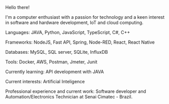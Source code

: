 Hello there!

I'm a computer enthusiast with a passion for technology and a keen interest in software and hardware development, IoT and cloud computing.

Languages: 
  JAVA, Python, JavaScript, TypeScript, C#, C++
  
Frameworks: 
  NodeJS, Fast API, Spring, Node-RED, React, React Native
  
Databases: 
  MySQL, SQL server, SQLite, InfluxDB
  
Tools: 
  Docker, AWS, Postman, Jmeter, Junit

Currently learning:
  API development with JAVA
  
Current interests: 
  Artificial Inteligence
  
Professional experience and current work:
  Software developer and Automation/Electronics Technician at Senai Cimatec - Brazil.
  
  <!--
**DavihDeAndrade/DavihDeAndrade** is a ✨ _special_ ✨ repository because its `README.md` (this file) appears on your GitHub profile.

Here are some ideas to get you started:
- 🔭 I’m currently working on ...
- 🌱 I’m currently learning ...
- 👯 I’m looking to collaborate on ...
- 🤔 I’m looking for help with ...
- 💬 Ask me about ...
- 📫 How to reach me: ...
- 😄 Pronouns: ...
- ⚡ Fun fact: ...
-->
